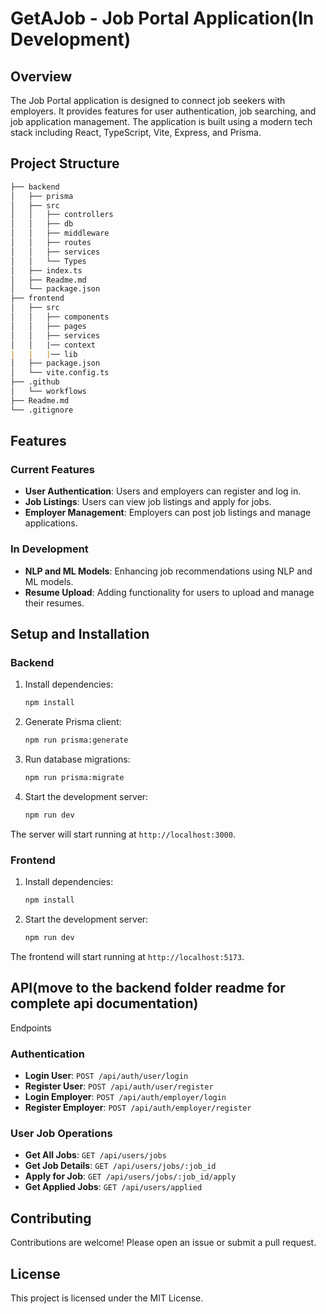 # GetAJob - Job Portal Application(In Development)

## Overview

The Job Portal application is designed to connect job seekers with employers. It provides features for user authentication, job searching, and job application management. The application is built using a modern tech stack including React, TypeScript, Vite, Express, and Prisma.

## Project Structure

```markdown
├── backend
│   ├── prisma
│   ├── src
│   │   ├── controllers
│   │   ├── db
│   │   ├── middleware
│   │   ├── routes
│   │   ├── services
│   │   └── Types
│   ├── index.ts
│   ├── Readme.md
│   └── package.json
├── frontend
│   ├── src
│   │   ├── components
│   │   ├── pages
│   │   ├── services
│   │   |── context
|   |   |── lib
│   ├── package.json
│   └── vite.config.ts
├── .github
│   └── workflows
├── Readme.md
└── .gitignore
`````

## Features

### Current Features

- **User Authentication**: Users and employers can register and log in.
- **Job Listings**: Users can view job listings and apply for jobs.
- **Employer Management**: Employers can post job listings and manage applications.

### In Development

- **NLP and ML Models**: Enhancing job recommendations using NLP and ML models.
- **Resume Upload**: Adding functionality for users to upload and manage their resumes.

## Setup and Installation

### Backend

1. Install dependencies:

   ```bash
   npm install
   ```

2. Generate Prisma client:

   ```bash
   npm run prisma:generate
   ```

3. Run database migrations:

   ```bash
   npm run prisma:migrate
   ```

4. Start the development server:

   ```bash
   npm run dev
   ```

The server will start running at `http://localhost:3000`.

### Frontend

1. Install dependencies:

   ```bash
   npm install
   ```

2. Start the development server:

   ```bash
   npm run dev
   ```

The frontend will start running at `http://localhost:5173`.

## API(move to the backend folder readme for complete api documentation)

Endpoints

### Authentication

- **Login User**: `POST /api/auth/user/login`
- **Register User**: `POST /api/auth/user/register`
- **Login Employer**: `POST /api/auth/employer/login`
- **Register Employer**: `POST /api/auth/employer/register`

### User Job Operations

- **Get All Jobs**: `GET /api/users/jobs`
- **Get Job Details**: `GET /api/users/jobs/:job_id`
- **Apply for Job**: `GET /api/users/jobs/:job_id/apply`
- **Get Applied Jobs**: `GET /api/users/applied`

## Contributing

Contributions are welcome! Please open an issue or submit a pull request.

## License

This project is licensed under the MIT License.
